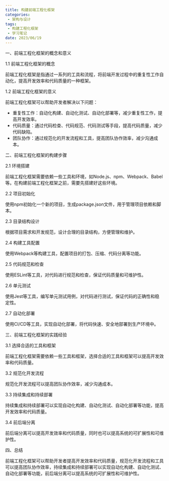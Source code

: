 ```yaml
---
title: 构建前端工程化框架
categories:
 - 架构与设计
tags:
 - 构建工程化框架
 - 学习笔记
date: 2023/06/19
---
```


一、前端工程化框架的概念和意义

1.1 前端工程化框架的概念

前端工程化框架是指通过一系列的工具和流程，将前端开发过程中的重复性工作自动化，提高开发效率和代码质量的一种框架。

1.2 前端工程化框架的意义

前端工程化框架可以帮助开发者解决以下问题：

- 重复性工作：自动化构建、自动化测试、自动化部署等，减少重复性工作，提高开发效率。
- 代码质量：通过代码检查、代码规范、代码测试等手段，提高代码质量，减少代码缺陷。
- 团队协作：通过规范化的开发流程和工具，提高团队协作效率，减少沟通成本。

二、前端工程化框架的构建步骤

2.1 环境搭建

前端工程化框架需要依赖一些工具和环境，如Node.js、npm、Webpack、Babel等。在构建前端工程化框架之前，需要先搭建好这些环境。

2.2 项目初始化

使用npm初始化一个新的项目，生成package.json文件，用于管理项目依赖和脚本。

2.3 目录结构设计

根据项目需求和开发规范，设计合理的目录结构，方便管理和维护。

2.4 构建工具配置

使用Webpack等构建工具，配置项目的打包、压缩、代码分离等功能。

2.5 代码规范和检查

使用ESLint等工具，对代码进行规范和检查，保证代码质量和可维护性。

2.6 单元测试

使用Jest等工具，编写单元测试用例，对代码进行测试，保证代码的正确性和稳定性。

2.7 自动化部署

使用CI/CD等工具，实现自动化部署，将代码快速、安全地部署到生产环境中。

三、前端工程化框架的实践经验

3.1 选择合适的工具和框架

前端工程化框架需要依赖一些工具和框架，选择合适的工具和框架可以提高开发效率和代码质量。

3.2 规范化开发流程

规范化开发流程可以提高团队协作效率，减少沟通成本。

3.3 持续集成和持续部署

持续集成和持续部署可以实现自动化构建、自动化测试、自动化部署等功能，提高开发效率和代码质量。

3.4 前后端分离

前后端分离可以提高开发效率和代码质量，同时也可以提高系统的可扩展性和可维护性。

四、总结

前端工程化框架可以帮助开发者提高开发效率和代码质量，规范化开发流程和工具可以提高团队协作效率，持续集成和持续部署可以实现自动化构建、自动化测试、自动化部署等功能，前后端分离可以提高系统的可扩展性和可维护性。